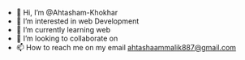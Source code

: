 - 👋 Hi, I’m @Ahtasham-Khokhar
- 👀 I’m interested in web Development
- 🌱 I’m currently learning web
- 💞️ I’m looking to collaborate on 
- 📫 How to reach me on my email ahtashaammalik887@gmail.com

<!---
Ahtasham-Khokhar/Ahtasham-Khokhar is a ✨ special ✨ repository because its `README.md` (this file) appears on your GitHub profile.
You can click the Preview link to take a look at your changes.
--->
